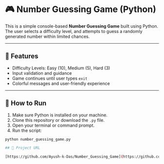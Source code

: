 # 🎮 Number Guessing Game (Python)

This is a simple console-based **Number Guessing Game** built using Python.  
The user selects a difficulty level, and attempts to guess a randomly generated number within limited chances.

---

## 🧠 Features
- Difficulty Levels: Easy (10), Medium (5), Hard (3)
- Input validation and guidance
- Game continues until user types `exit`
- Colorful messages and user-friendly experience

---

## 🚀 How to Run

1. Make sure Python is installed on your machine.
2. Clone this repository or download the `.py` file.
3. Open your terminal or command prompt.
4. Run the script:

```bash
python number_guessing_game.py

## 🔗 Project URL

[https://github.com/Ayush-k-Das/Number_Guessing_Game](https://github.com/Ayush-k-Das/Number_Guessing_Game)

